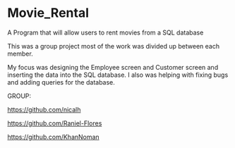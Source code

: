 # Movie_Rental
A Program that will allow users to rent movies from a SQL database 


This was a group project most of the work was divided up between each member.

My focus was designing the Employee screen and Customer screen and inserting the data into the SQL database.
I also was helping with fixing bugs and adding queries for the database.

GROUP:

https://github.com/nicalh

https://github.com/Raniel-Flores

https://github.com/KhanNoman
